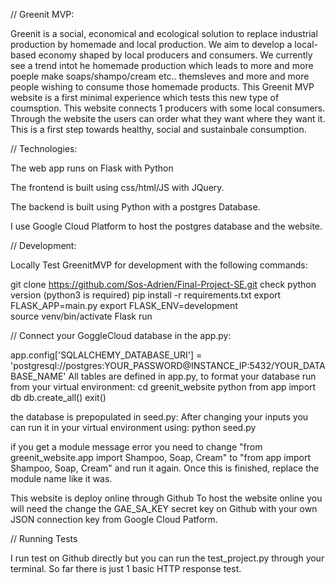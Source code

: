 // Greenit MVP:

Greenit is a social, economical and ecological solution to replace industrial production by homemade and local production. 
We aim to develop a local-based economy shaped by local producers and consumers. 
We currently see a trend intot he homemade production which leads to more and more poeple make soaps/shampo/cream etc.. themsleves and 
more and more people wishing to consume those homemade products. This Greenit MVP website is a first minimal experience which tests this new type of coumsption.
This website connects 1 producers with some local consumers. Through the website the users can order what they want where they want it.
This is a first step towards healthy, social and sustainbale consumption.


// Technologies:

The web app runs on Flask with Python

The frontend is built using css/html/JS with JQuery.

The backend is built using Python with a postgres Database.

I use Google Cloud Platform to host the postgres database and the website.


// Development:

Locally Test GreenitMVP for development with the following commands:

git clone https://github.com/Sos-Adrien/Final-Project-SE.git
check python version (python3 is required)
pip install -r requirements.txt
export FLASK_APP=main.py
export FLASK_ENV=development   
source venv/bin/activate
Flask run

// Connect your GoggleCloud database in the app.py:

app.config['SQLALCHEMY_DATABASE_URI'] = 'postgresql://postgres:YOUR_PASSWORD@INSTANCE_IP:5432/YOUR_DATABASE_NAME'
All tables are defined in app.py, to format your database run from your virtual environment:
cd greenit_website
python
from app import db 
db.create_all()
exit()

the database is prepopulated in seed.py:
After changing your inputs you can run it in your virtual environment using:
python seed.py

if you get a module message error you need to change "from greenit_website.app import Shampoo, Soap, Cream" to "from app import Shampoo, Soap, Cream"
and run it again.
Once this is finished, replace the module name like it was.

This website is deploy online through Github 
To host the website online you will need the change the GAE_SA_KEY secret key on Github with your own JSON connection key from Google Cloud Patform.

// Running Tests

I run test on Github directly but you can run the test_project.py through your terminal.
So far there is just 1 basic HTTP response test. 